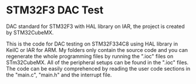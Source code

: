 # STM32F3 DAC Test
DAC standard for STM32F3 with HAL library on IAR, the project is created by STM32CubeMX.

This is the code for DAC testing on STM32F334C8 using HAL library in KeilC or IAR for ARM. My folders only contain the source code and you can regenerate the whole programming files by running the ".ioc" files on STm32CubeMX. All of the peripheral setups can be found in the ".ioc" files. The code can be easily comprehenced by reading the user code sections in the "main.c", "main.h" and the interrupt file.
